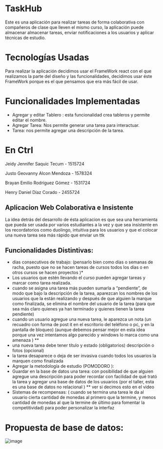 # TaskHub

Este es una aplicación para realizar tareas de forma colaborativa con compañeros de clase que lleven el mismo curso, la aplicación puede almacenar almacenar tareas, enviar notificaciones a los usuarios y aplicar técnicas de estudio.

# Tecnologías Usadas

Para realizar la aplicación decidimos usar el FrameWork react con el que realizamos la parte del diseño y las funcionalidades, decidimos usar éste FrameWork porque es el que pensamos que era más fácil de usar.

# Funcionalidades Implementadas

- Agregar y editar Tablero : esta funcionalidad crea tableros y permite editar el nombre.
- Agregar Tarea: Nos permite generar una tarea para interactuar.
- Tarea: nos permite agregar una descripción de la tarea.

# En Ctrl

Jeidy Jennifer Saquic Tecum - 1515724

Justo Geovanny Alcon Mendoza - 1578324

Brayan Emilio Rodríguez Gómez - 1531724

Henry Daniel Díaz Corado - 2455724

## Aplicacion Web Colaborativa e Insistente

La idea detrás del desarrollo de ésta aplicacion es que sea una herramienta que pueda ser usada por varios estudiantes a la vez y que sea insistente en los recordatorios como duolingo, intuitiva para los usuarios y que el colocar una nueva tarea sea más rápido que enviar un ttk 

## Funcionalidades Distintivas:

- días consecutivos de trabajo: (pensarlo bien como días o semanas de racha, puesto que no se hacen tareas de cursos todos los días o en otros cursos se hacen proyectos )*
- Los usuarios que estén llevando el curso pueden agregar tareas y marcar como tarea realizada.
- cuando se asigna una tarea más pueden sumarla a “pendiente”, de modo que bajo la descripción de la tarea, aparezcan los nombres de los usuarios que la están realizando y después de que alguien la marque como finalizada, se elimina el nombre del usuario de la tarea (para que sea más claro quienes ya han terminado y quienes tienen la tarea pendiente)
- cuando un usuario agregue una nueva tarea, le aparezca un nota (un recuadro con forma de post it en el escritorio del teléfono o pc, y en la pantalla de bloqueo) (aunque debemos pensar mejor en esta idea porque una vez intentamos algo parecido y windows lo marca como una amenaza  ) **
- una nueva tarea debe tener título y estado (obligatorios) descripción o fotos (opcional) 
- la tarea desaparece o deja de ser invasiva cuando todos los usuarios la marquen como finalizada
- Agregar la metodología de estudio (POMODORO ): 
- Guardar en la base de datos una tarea: con posibilidad de que alguien agregue una descripción para poder recordar con facilidad de qué trató la tarea y agregar una base de datos de los usuarios (por el taller, esta es una base de datos no relacional ) ** ver si decimos esto en el video
- Sistemas de recompensas: ( cuando se termina una tarea le da al usuario cierta cantidad de monedas al primero que la termine, y menos cantidad de monedas al que la termine de último para fomentar la competitividad) para poder personalizar la interfaz

# Propuesta de base de datos:
![image](https://github.com/user-attachments/assets/1eef88f5-c4ce-4e1f-aac6-7a115bb63392)


